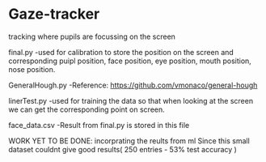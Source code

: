 # Gaze-tracker
tracking where pupils are focussing on the screen

final.py
-used for calibration to store the position on the screen and corresponding puipl position, face position, eye        position, mouth position, nose position.

GeneralHough.py
-Reference: https://github.com/vmonaco/general-hough

linerTest.py
-used for training the data so that when looking at the screen we can get the corresponding point on screen.

face_data.csv
-Result from final.py is stored in this file


WORK YET TO BE DONE:
incorprating the reults from ml
Since this small dataset couldnt give good results( 250 entries - 53% test accuracy )

